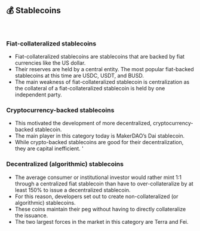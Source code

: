 ## 💰 Stablecoins

<br>

### Fiat-collateralized stablecoins 

* Fiat-collateralized stablecoins are stablecoins that are backed by fiat currencies like the US dollar. 
* Their reserves are held by a central entity. The most popular fiat-backed stablecoins at this time are USDC, USDT, and BUSD. 
* The main weakness of fiat-collateralized stablecoin is centralization as the collateral of a fiat-collateralized stablecoin is held by one independent party.


### Cryptocurrency-backed stablecoins

*  This motivated the development of more decentralized, cryptocurrency-backed stablecoin. 
*  The main player in this category today is MakerDAO’s Dai stablecoin.
*  While crypto-backed stablecoins are good for their decentralization, they are capital inefficient. '


### Decentralized (algorithmic) stablecoins

*  The average consumer or institutional investor would rather mint 1:1 through a centralized fiat stablecoin than have to over-collateralize by at least 150% to issue a decentralized stablecoin. 
*  For this reason, developers set out to create non-collateralized (or algorithmic) stablecoins. 
*  These coins maintain their peg without having to directly collateralize the issuance. 
*  The two largest forces in the market in this category are Terra and Fei.
